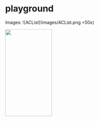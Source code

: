 # playground
Images:
![ACList](images/ACList.png =50x)

<img src="images/ACList.png.png" width="150" height="280">

